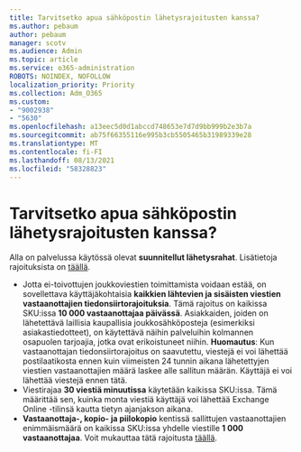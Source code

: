 ```yaml
---
title: Tarvitsetko apua sähköpostin lähetysrajoitusten kanssa?
ms.author: pebaum
author: pebaum
manager: scotv
ms.audience: Admin
ms.topic: article
ms.service: o365-administration
ROBOTS: NOINDEX, NOFOLLOW
localization_priority: Priority
ms.collection: Adm_O365
ms.custom:
- "9002938"
- "5630"
ms.openlocfilehash: a13eec5d0d1abccd748653e7d7d9bb999b2e3b7a
ms.sourcegitcommit: ab75f66355116e995b3cb5505465b31989339e28
ms.translationtype: MT
ms.contentlocale: fi-FI
ms.lasthandoff: 08/13/2021
ms.locfileid: "58328823"
---
```

# <a name="need-help-with-email-sending-limits"></a>Tarvitsetko apua sähköpostin lähetysrajoitusten kanssa?

Alla on palvelussa käytössä olevat **suunnitellut lähetysrahat**. Lisätietoja rajoituksista on [täällä](https://docs.microsoft.com/office365/servicedescriptions/exchange-online-service-description/exchange-online-limits#receiving-and-sending-limits).

- Jotta ei-toivottujen joukkoviestien toimittamista voidaan estää, on sovellettava käyttäjäkohtaisia **kaikkien lähtevien ja sisäisten viestien vastaanottajien tiedonsiirtorajoituksia**. Tämä rajoitus on kaikissa SKU:issa **10 000 vastaanottajaa päivässä**.  Asiakkaiden, joiden on lähetettävä laillisia kaupallisia joukkosähköposteja (esimerkiksi asiakastiedotteet), on käytettävä näihin palveluihin kolmannen osapuolen tarjoajia, jotka ovat erikoistuneet niihin.
    **Huomautus**: Kun vastaanottajan tiedonsiirtorajoitus on saavutettu, viestejä ei voi lähettää postilaatikosta ennen kuin viimeisten 24 tunnin aikana lähetettyjen viestien vastaanottajien määrä laskee alle sallitun määrän. Käyttäjä ei voi lähettää viestejä ennen tätä.
- Viestirajaa **30 viestiä minuutissa** käytetään kaikissa SKU:issa. Tämä määrittää sen, kuinka monta viestiä käyttäjä voi lähettää Exchange Online -tilinsä kautta tietyn ajanjakson aikana.
- **Vastaanottaja-, kopio- ja piilokopio** kentissä sallittujen vastaanottajien enimmäismäärä on kaikissa SKU:issa yhdelle viestille **1 000 vastaanottajaa**. Voit mukauttaa tätä rajoitusta [täällä](https://techcommunity.microsoft.com/t5/exchange-team-blog/customizable-recipient-limits-in-office-365/ba-p/1183228).
